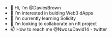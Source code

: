 - 👋 Hi, I’m @DaviesBrown
- 👀 I’m interested in bulding Web3 dApps
- 🌱 I’m currently learning Solidity
- 💞️ I’m looking to collaborate on nft project
- 📫 How to reach me @NwosuDavid14 - twitter

<!---
DaviesBrown/DaviesBrown is a ✨ special ✨ repository because its `README.md` (this file) appears on your GitHub profile.
You can click the Preview link to take a look at your changes.
--->
